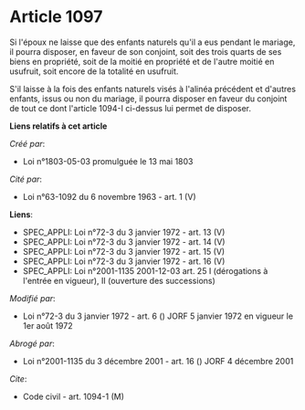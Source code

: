 # Article 1097

Si l'époux ne laisse que des enfants naturels qu'il a eus pendant le mariage, il pourra disposer, en faveur de son conjoint,
soit des trois quarts de ses biens en propriété, soit de la moitié en propriété et de l'autre moitié en usufruit, soit encore
de la totalité en usufruit.

S'il laisse à la fois des enfants naturels visés à l'alinéa précédent et d'autres enfants, issus ou non du mariage, il pourra
disposer en faveur du conjoint de tout ce dont l'article 1094-I ci-dessus lui permet de disposer.

**Liens relatifs à cet article**

_Créé par_:

  - Loi n°1803-05-03 promulguée le 13 mai 1803

_Cité par_:

  - Loi n°63-1092 du 6 novembre 1963 - art. 1 (V)

**Liens**:

  - SPEC_APPLI: Loi n°72-3 du 3 janvier 1972 - art. 13 (V)
  - SPEC_APPLI: Loi n°72-3 du 3 janvier 1972 - art. 14 (V)
  - SPEC_APPLI: Loi n°72-3 du 3 janvier 1972 - art. 15 (V)
  - SPEC_APPLI: Loi n°72-3 du 3 janvier 1972 - art. 16 (V)
  - SPEC_APPLI: Loi n°2001-1135 2001-12-03 art. 25 I (dérogations à l'entrée en vigueur), II (ouverture des successions)

_Modifié par_:

  - Loi n°72-3 du 3 janvier 1972 - art. 6 () JORF 5 janvier 1972 en vigueur le 1er août 1972

_Abrogé par_:

  - Loi n°2001-1135 du 3 décembre 2001 - art. 16 () JORF 4 décembre 2001

_Cite_:

  - Code civil - art. 1094-1 (M)
